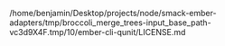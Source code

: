 /home/benjamin/Desktop/projects/node/smack-ember-adapters/tmp/broccoli_merge_trees-input_base_path-vc3d9X4F.tmp/10/ember-cli-qunit/LICENSE.md